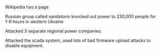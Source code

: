 Wikipedia has a page

Russian group called sandstorm knocked out power to 230,000 people for 1-6 hours in western Ukraine

Attacked 3 separate regional power companies.

Attacked the scada system, used lots of bad firmware upload attacks to disable equipment.

